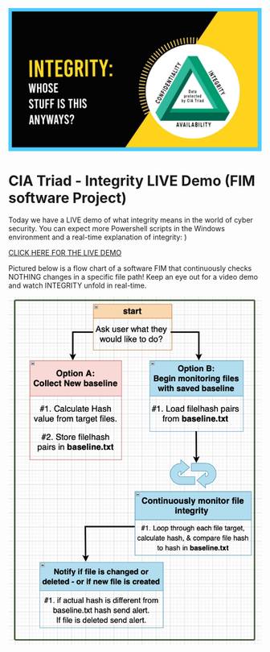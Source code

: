 ![](images/integrity.jpg)

# CIA Triad - Integrity LIVE Demo (FIM software Project)

Today we have a LIVE demo of what integrity means in the world of cyber security. You can expect more Powershell scripts in the Windows environment and a real-time explanation of integrity: )

[CLICK HERE FOR THE LIVE DEMO](https://www.youtube.com/watch?v=VskiYuvMv5U)

Pictured below is a flow chart of a software FIM that continuously checks NOTHING changes in a specific file path! Keep an eye out for a video demo and watch INTEGRITY unfold in real-time.

![](images/integrity_overview.png)
